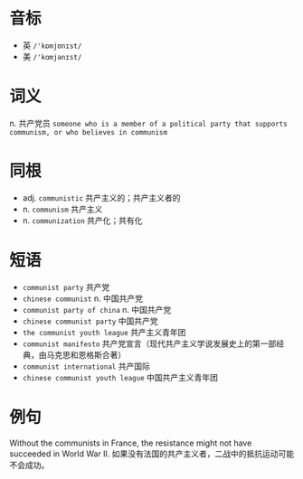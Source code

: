 # 音标

- 英 `/'kɒmjʊnɪst/`
- 美 `/'kɑmjənɪst/`

# 词义

n. 共产党员
`someone who is a member of a political party that supports communism, or who believes in communism`

# 同根

- adj. `communistic` 共产主义的；共产主义者的
- n. `communism` 共产主义
- n. `communization` 共产化；共有化

# 短语

- `communist party` 共产党
- `chinese communist` n. 中国共产党
- `communist party of china` n. 中国共产党
- `chinese communist party` 中国共产党
- `the communist youth league` 共产主义青年团
- `communist manifesto` 共产党宣言（现代共产主义学说发展史上的第一部经典，由马克思和恩格斯合著）
- `communist international` 共产国际
- `chinese communist youth league` 中国共产主义青年团

# 例句

Without the communists in France, the resistance might not have succeeded in World War II. 
如果没有法国的共产主义者，二战中的抵抗运动可能不会成功。


